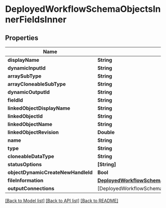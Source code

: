 # DeployedWorkflowSchemaObjectsInnerFieldsInner

## Properties
Name | Type | Description | Notes
------------ | ------------- | ------------- | -------------
**displayName** | **String** |  | 
**dynamicInputId** | **String** |  | 
**arraySubType** | **String** |  | 
**arrayCloneableSubType** | **String** |  | 
**dynamicOutputId** | **String** |  | 
**fieldId** | **String** |  | 
**linkedObjectDisplayName** | **String** |  | 
**linkedObjectId** | **String** |  | 
**linkedObjectName** | **String** |  | 
**linkedObjectRevision** | **Double** |  | 
**name** | **String** |  | 
**type** | **String** |  | 
**cloneableDataType** | **String** |  | 
**statusOptions** | **[String]** |  | 
**objectDynamicCreateNewHandleId** | **Bool** |  | 
**fileInformation** | [**DeployedWorkflowSchemaObjectsInnerFieldsInnerFileInformation**](DeployedWorkflowSchemaObjectsInnerFieldsInnerFileInformation.md) |  | [optional] 
**outputConnections** | [DeployedWorkflowSchemaComponentsInnerOutputsInnerOutputConnectionsInner] |  | [optional] 

[[Back to Model list]](../README.md#documentation-for-models) [[Back to API list]](../README.md#documentation-for-api-endpoints) [[Back to README]](../README.md)


